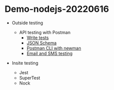 # Demo-nodejs-20220616

* Outside testing
  * API testing with Postman
    * [Write tests](https://learning.postman.com/docs/writing-scripts/test-scripts/)
    * [JSON Schema](https://json-schema.org/)
    * [Postman CLI with newman](https://www.npmjs.com/package/newman)
    * [Email and SMS testing](https://mailosaur.com/)

* Insite testing
  * Jest
  * SuperTest
  * Nock 
